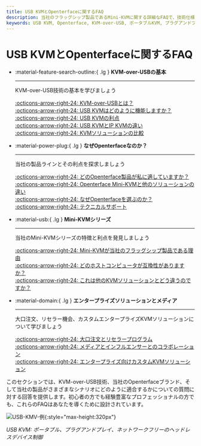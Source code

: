 ```yaml
---
title: USB KVMとOpenterfaceに関するFAQ
description: 当社のフラッグシップ製品であるMini-KVMに関する詳細なFAQで、技術仕様、使用ガイド、トラブルシューティングのヒントをカバーしています。
keywords: USB KVM, Openterface, KVM-over-USB, ポータブルKVM, プラグアンドプレイKVM, ネットワークフリーKVM, ヘッドレスデバイス制御, ITソリューション, トラブルシューティング, Openterface製品
---
```


# USB KVMとOpenterfaceに関するFAQ

<div class="grid cards" markdown>

-   :material-feature-search-outline:{ .lg } __KVM-over-USBの基本__

    ---

    KVM-over-USB技術の基本を学びましょう

    [:octicons-arrow-right-24: KVM-over-USBとは？](/faq/usbkvm/kvm-over-usb#what-is-kvm-over-usb)  
    [:octicons-arrow-right-24: USB KVMはどのように機能しますか？](/faq/usbkvm/kvm-over-usb#how-usb-kvm-works)  
    [:octicons-arrow-right-24: USB KVMの利点](/faq/usbkvm/kvm-over-usb#why-usb-kvm)  
    [:octicons-arrow-right-24: USB KVMとIP KVMの違い](/faq/usbkvm/kvm-over-usb#usb-vs-ip)  
    [:octicons-arrow-right-24: KVMソリューションの比較](/faq/usbkvm/kvm-over-usb#kvm-comparison)  

-   :material-power-plug:{ .lg } __なぜOpenterfaceなのか？__

    ---

    当社の製品ラインとその利点を探求しましょう

    [:octicons-arrow-right-24: どのOpenterface製品が私に適していますか？](/faq/usbkvm/openterface#choose-product)  
    [:octicons-arrow-right-24: Openterface Mini-KVMと他のソリューションの違い](/faq/usbkvm/openterface#minikvm-comparison)  
    [:octicons-arrow-right-24: なぜOpenterfaceを選ぶのか？](/faq/usbkvm/openterface#why-openterface)  
    [:octicons-arrow-right-24: テクニカルサポート](/faq/usbkvm/openterface#technical-support)  

-   :material-usb:{ .lg } __Mini-KVMシリーズ__

    ---

    当社のMini-KVMシリーズの特徴と利点を発見しましょう  

    [:octicons-arrow-right-24: Mini-KVMが当社のフラッグシップ製品である理由](/faq/minikvm/op-minikvm#flagship-product)  
    [:octicons-arrow-right-24: どのホストコンピュータが互換性がありますか？](/faq/minikvm/op-minikvm#mini-kvm-host-compatibility)  
    [:octicons-arrow-right-24: これは他のKVMソリューションとどう違うのですか？](/faq/minikvm/op-minikvm#mini-kvm-vs-other-kvms)

-   :material-domain:{ .lg } __エンタープライズソリューションとメディア__

    ---

    大口注文、リセラー機会、カスタムエンタープライズKVMソリューションについて学びましょう  

    [:octicons-arrow-right-24: 大口注文とリセラープログラム](/faq/business#bulk-order-reseller)  
    [:octicons-arrow-right-24: メディアとインフルエンサーとのコラボレーション](/faq/business#media-collaboration)  
    [:octicons-arrow-right-24: エンタープライズ向けカスタムKVMソリューション](/faq/business#enterprise-kvm)  

</div>

このセクションでは、KVM-over-USB技術、当社のOpenterfaceブランド、そして当社の製品がさまざまなシナリオにどのように適合するかについての質問に対する回答を提供します。初心者の方でも経験豊富なプロフェッショナルの方でも、これらのFAQはあなたを導くために設計されています。

![USB-KMV-例](/images/product/use-case-demo-industrial-pc.jpg){:style="max-height:320px"}

*USB KVM: ポータブル、プラグアンドプレイ、ネットワークフリーのヘッドレスデバイス制御*